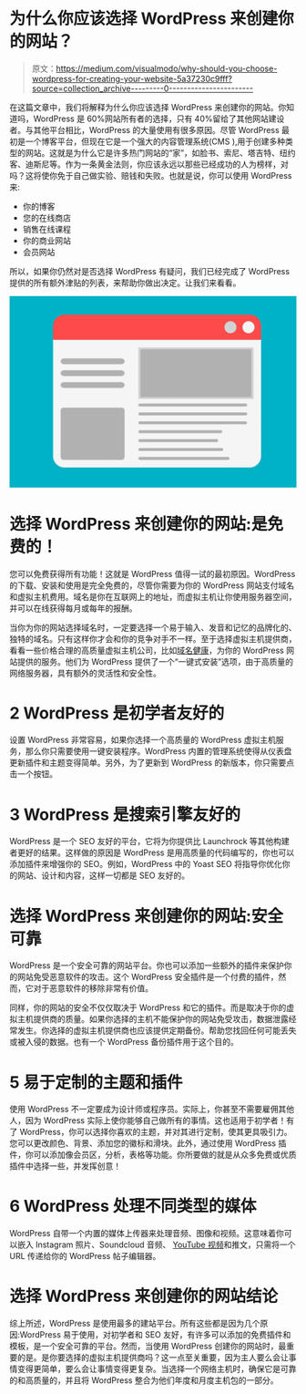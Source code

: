 # 为什么你应该选择 WordPress 来创建你的网站？

> 原文：<https://medium.com/visualmodo/why-should-you-choose-wordpress-for-creating-your-website-5a37230c9fff?source=collection_archive---------0----------------------->

在这篇文章中，我们将解释为什么你应该选择 WordPress 来创建你的网站。你知道吗，WordPress 是 60%网站所有者的选择，只有 40%留给了其他网站建设者。与其他平台相比，WordPress 的大量使用有很多原因。尽管 WordPress 最初是一个博客平台，但现在它是一个强大的内容管理系统(CMS ),用于创建多种类型的网站。这就是为什么它是许多热门网站的“家”，如脸书、索尼、塔吉特、纽约客、迪斯尼等。作为一条黄金法则，你应该永远以那些已经成功的人为榜样，对吗？这将使你免于自己做实验、赔钱和失败。也就是说，你可以使用 WordPress 来:

*   你的博客
*   您的在线商店
*   销售在线课程
*   你的商业网站
*   会员网站

所以，如果你仍然对是否选择 WordPress 有疑问，我们已经完成了 WordPress 提供的所有额外津贴的列表，来帮助你做出决定。让我们来看看。

![](img/7500a2818f6ff625bed266f74167ab67.png)

# 选择 WordPress 来创建你的网站:是免费的！

您可以免费获得所有功能！这就是 WordPress 值得一试的最初原因。WordPress 的下载、安装和使用是完全免费的，尽管你需要为你的 WordPress 网站支付域名和虚拟主机费用。域名是你在互联网上的地址，而虚拟主机让你使用服务器空间，并可以在线获得每月或每年的报酬。

当你为你的网站选择域名时，一定要选择一个易于输入、发音和记忆的品牌化的、独特的域名。只有这样你才会和你的竞争对手不一样。至于选择虚拟主机提供商，看看一些价格合理的高质量虚拟主机公司，比如[域名健康](https://www.domainnamesanity.com/cheap-wordpress-hosting.php)，为你的 WordPress 网站提供的服务。他们为 WordPress 提供了一个“一键式安装”选项，由于高质量的网络服务器，具有额外的灵活性和安全性。

# 2 WordPress 是初学者友好的

设置 WordPress 非常容易，如果你选择一个高质量的 WordPress 虚拟主机服务，那么你只需要使用一键安装程序。WordPress 内置的管理系统使得从仪表盘更新插件和主题变得简单。另外，为了更新到 WordPress 的新版本，你只需要点击一个按钮。

# 3 WordPress 是搜索引擎友好的

WordPress 是一个 SEO 友好的平台，它将为你提供比 Launchrock 等其他构建者更好的结果。这样做的原因是 WordPress 是用高质量的代码编写的，你也可以添加插件来增强你的 SEO。例如，WordPress 中的 Yoast SEO 将指导你优化你的网站、设计和内容，这样一切都是 SEO 友好的。

# 选择 WordPress 来创建你的网站:安全可靠

WordPress 是一个安全可靠的网站平台。你也可以添加一些额外的插件来保护你的网站免受恶意软件的攻击。这个 WordPress 安全插件是一个付费的插件，然而，它对于恶意软件的移除非常有价值。

同样，你的网站的安全不仅仅取决于 WordPress 和它的插件。而是取决于你的虚拟主机提供商的质量。如果你选择的主机不能保护你的网站免受攻击，数据泄露经常发生。你选择的虚拟主机提供商也应该提供定期备份。帮助您找回任何可能丢失或被入侵的数据。也有一个 WordPress 备份插件用于这个目的。

# 5 易于定制的主题和插件

使用 WordPress 不一定要成为设计师或程序员。实际上，你甚至不需要雇佣其他人，因为 WordPress 实际上使你能够自己做所有的事情。这也适用于初学者！有了 WordPress，你可以选择你喜欢的主题，并对其进行定制，使其更具吸引力。您可以更改颜色、背景、添加您的徽标和滑块。此外，通过使用 WordPress 插件，你可以添加像会员区，分析，表格等功能。你所要做的就是从众多免费或优质插件中选择一些，并发挥创意！

# 6 WordPress 处理不同类型的媒体

WordPress 自带一个内置的媒体上传器来处理音频、图像和视频。这意味着你可以嵌入 Instagram 照片、Soundcloud 音频、 [YouTube 视频](https://visualmodo.com/the-benefits-of-vlogging-with-wordpress/)和推文，只需将一个 URL 传递给你的 WordPress 帖子编辑器。

# 选择 WordPress 来创建你的网站结论

综上所述，WordPress 是使用最多的建站平台。所有这些都是因为几个原因:WordPress 易于使用，对初学者和 SEO 友好，有许多可以添加的免费插件和模板，是一个安全可靠的平台。然而，当使用 WordPress 创建你的网站时，最重要的是。是你要选择的虚拟主机提供商吗？这一点至关重要，因为主人要么会让事情变得更简单，要么会让事情变得更复杂。当选择一个网络主机时，确保它是可靠的和高质量的，并且将 WordPress 整合为他们年度和月度主机包的一部分。